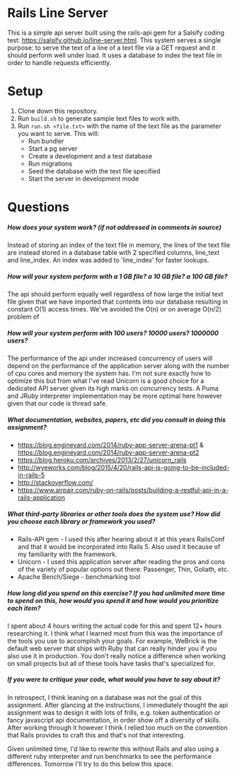 Rails Line Server
=================
This is a simple api server built using the rails-api gem for a Salsify coding test: https://salsify.github.io/line-server.html. This system serves a single purpose: to serve the text of a line of a text file via a GET request and it should perform well under load. It uses a database to index the text file in order to handle requests efficiently.

Setup
=====
1. Clone down this repository.
2. Run `build.sh` to generate sample text files to work with.
3. Run `run.sh <file.txt>` with the name of the text file as the parameter you want to serve. This will:
    * Run bundler
    * Start a pg server
    * Create a development and a test database
    * Run migrations
    * Seed the database with the text file specified
    * Start the server in development mode

Questions
=========
##### How does your system work? (if not addressed in comments in source)
Instead of storing an index of the text file in memory, the lines of the text file are instead stored in a database table with 2 specified columns, line_text and line_index. An index was added to 'line_index' for faster lookups. 

##### How will your system perform with a 1 GB file? a 10 GB file? a 100 GB file?
The api should perform equally well regardless of how large the initial text file given that we have imported that contents into our database resulting in constant O(1) access times. We've avoided the O(n) or on average O(n/2) problem of 

##### How will your system perform with 100 users? 10000 users? 1000000 users?
The performance of the api under increased concurrency of users will depend on the performance of the application server along with the number of cpu cores and memory the system has. I'm not sure exactly how to optimize this but from what I've read Unicorn is a good choice for a dedicated API server given its high marks on concurrency tests. A Puma and JRuby interpreter implementation may be more optimal here however given that our code is thread safe. 

##### What documentation, websites, papers, etc did you consult in doing this assignment?
* https://blog.engineyard.com/2014/ruby-app-server-arena-pt1 & https://blog.engineyard.com/2014/ruby-app-server-arena-pt2
* https://blog.heroku.com/archives/2013/2/27/unicorn_rails
* http://wyeworks.com/blog/2015/4/20/rails-api-is-going-to-be-included-in-rails-5
* http://stackoverflow.com/
* https://www.airpair.com/ruby-on-rails/posts/building-a-restful-api-in-a-rails-application

##### What third-party libraries or other tools does the system use? How did you choose each library or framework you used?
* Rails-API gem - I used this after hearing about it at this years RailsConf and that it would be incorporated into Rails 5. Also used it because of my familiarity with the framework.
* Unicorn - I used this application server after reading the pros and cons of the variety of popular options out there: Passenger, Thin, Goliath, etc.
* Apache Bench/Siege - benchmarking tool

##### How long did you spend on this exercise? If you had unlimited more time to spend on this, how would you spend it and how would you prioritize each item?
I spent about 4 hours writing the actual code for this and spent 12+ hours researching it. I think what I learned most from this was the importance of the tools you use to accomplish your goals. For example, WeBrick is the default web server that ships with Ruby that can really hinder you if you also use it in production. You don't really notice a difference when working on small projects but all of these tools have tasks that's specialized for. 

##### If you were to critique your code, what would you have to say about it?
In retrospect, I think leaning on a database was not the goal of this assignment. After glancing at the instructions, I immediately thought the api assignment was to design it with lots of frills, e.g. token authentication or fancy javascript api documentation, in order show off a diversity of skills. After working through it however I think I relied too much on the convention that Rails provides to craft this and that's not that interesting.

Given unlimited time, I'd like to rewrite this without Rails and also using a different ruby interpreter and run benchmarks to see the performance differences. Tomorrow I'll try to do this below this space.
